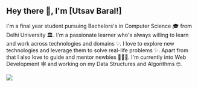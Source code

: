 ## Hey there 👋, I'm [Utsav Baral!]

I'm a final year student pursuing Bachelors's in Computer Science 🎓 from Delhi University 🏛. I'm a passionate learner who's always willing to learn and work across technologies and domains 💡. I love to explore new technologies and leverage them to solve real-life problems ✨. Apart from that I also love to guide and mentor newbies 👨🏻‍💻. I'm currently into Web Development 🕸️ and working on my Data Structures and Algorithms 🤓.


<img  src="https://github-readme-stats.vercel.app/api?username=utsavbaral007&&show_icons=true&theme=radical">
